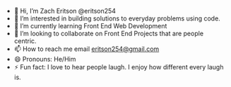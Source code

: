 - 👋 Hi, I’m Zach Eritson @eritson254
- 👀 I’m interested in building solutions to everyday problems using code.
- 🌱 I’m currently learning Front End Web Development
- 💞️ I’m looking to collaborate on Front End Projects that are people centric.
- 📫 How to reach me email eritson254@gmail.com
- 😄 Pronouns: He/Him
- ⚡ Fun fact: I love to hear people laugh. I enjoy how different every laugh is.

<!---
eritson254/eritson254 is a ✨ special ✨ repository because its `README.md` (this file) appears on your GitHub profile.
You can click the Preview link to take a look at your changes.
--->
